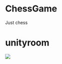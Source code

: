 # ChessGame
Just chess
# unityroom

[![](https://object-storage.tyo1.conoha.io/v1/nc_df3bdbc45bc04950b558834f5728517a/unityroom_production/icon/32339/icon_20220609_172136.png)](https://unityroom.com/games/ebiajichess)